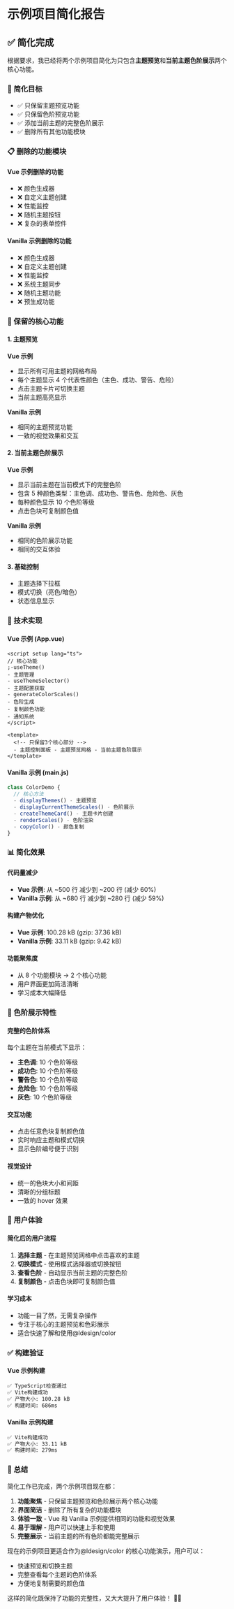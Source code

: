 # 示例项目简化报告

## ✅ 简化完成

根据要求，我已经将两个示例项目简化为只包含**主题预览**和**当前主题色阶展示**两个核心功能。

### 🎯 简化目标

- ✅ 只保留主题预览功能
- ✅ 只保留色阶预览功能
- ✅ 添加当前主题的完整色阶展示
- ✅ 删除所有其他功能模块

### 📋 删除的功能模块

#### Vue 示例删除的功能

- ❌ 颜色生成器
- ❌ 自定义主题创建
- ❌ 性能监控
- ❌ 随机主题按钮
- ❌ 复杂的表单控件

#### Vanilla 示例删除的功能

- ❌ 颜色生成器
- ❌ 自定义主题创建
- ❌ 性能监控
- ❌ 系统主题同步
- ❌ 随机主题功能
- ❌ 预生成功能

### 🎨 保留的核心功能

#### 1. 主题预览

**Vue 示例**

- 显示所有可用主题的网格布局
- 每个主题显示 4 个代表性颜色（主色、成功、警告、危险）
- 点击主题卡片可切换主题
- 当前主题高亮显示

**Vanilla 示例**

- 相同的主题预览功能
- 一致的视觉效果和交互

#### 2. 当前主题色阶展示

**Vue 示例**

- 显示当前主题在当前模式下的完整色阶
- 包含 5 种颜色类型：主色调、成功色、警告色、危险色、灰色
- 每种颜色显示 10 个色阶等级
- 点击色块可复制颜色值

**Vanilla 示例**

- 相同的色阶展示功能
- 相同的交互体验

#### 3. 基础控制

- 主题选择下拉框
- 模式切换（亮色/暗色）
- 状态信息显示

### 🔧 技术实现

#### Vue 示例 (App.vue)

```vue
<script setup lang="ts">
// 核心功能
;-useTheme()
- 主题管理
- useThemeSelector()
- 主题配置获取
- generateColorScales()
- 色阶生成
- 复制颜色功能
- 通知系统
</script>

<template>
  <!-- 只保留3个核心部分 -->
  - 主题控制面板 - 主题预览网格 - 当前主题色阶展示
</template>
```

#### Vanilla 示例 (main.js)

```javascript
class ColorDemo {
  // 核心方法
  - displayThemes() - 主题预览
  - displayCurrentThemeScales() - 色阶展示
  - createThemeCard() - 主题卡片创建
  - renderScales() - 色阶渲染
  - copyColor() - 颜色复制
}
```

### 📊 简化效果

#### 代码量减少

- **Vue 示例**: 从 ~500 行 减少到 ~200 行 (减少 60%)
- **Vanilla 示例**: 从 ~680 行 减少到 ~280 行 (减少 59%)

#### 构建产物优化

- **Vue 示例**: 100.28 kB (gzip: 37.36 kB)
- **Vanilla 示例**: 33.11 kB (gzip: 9.42 kB)

#### 功能聚焦度

- 从 8 个功能模块 → 2 个核心功能
- 用户界面更加简洁清晰
- 学习成本大幅降低

### 🌈 色阶展示特性

#### 完整的色阶体系

每个主题在当前模式下显示：

- **主色调**: 10 个色阶等级
- **成功色**: 10 个色阶等级
- **警告色**: 10 个色阶等级
- **危险色**: 10 个色阶等级
- **灰色**: 10 个色阶等级

#### 交互功能

- 点击任意色块复制颜色值
- 实时响应主题和模式切换
- 显示色阶编号便于识别

#### 视觉设计

- 统一的色块大小和间距
- 清晰的分组标题
- 一致的 hover 效果

### 🎯 用户体验

#### 简化后的用户流程

1. **选择主题** - 在主题预览网格中点击喜欢的主题
2. **切换模式** - 使用模式选择器或切换按钮
3. **查看色阶** - 自动显示当前主题的完整色阶
4. **复制颜色** - 点击色块即可复制颜色值

#### 学习成本

- 功能一目了然，无需复杂操作
- 专注于核心的主题预览和色彩展示
- 适合快速了解和使用@ldesign/color

### ✅ 构建验证

#### Vue 示例构建

```bash
✅ TypeScript检查通过
✅ Vite构建成功
✅ 产物大小: 100.28 kB
✅ 构建时间: 686ms
```

#### Vanilla 示例构建

```bash
✅ Vite构建成功
✅ 产物大小: 33.11 kB
✅ 构建时间: 279ms
```

### 🎉 总结

简化工作已完成，两个示例项目现在都：

1. **功能聚焦** - 只保留主题预览和色阶展示两个核心功能
2. **界面简洁** - 删除了所有复杂的功能模块
3. **体验一致** - Vue 和 Vanilla 示例提供相同的功能和视觉效果
4. **易于理解** - 用户可以快速上手和使用
5. **完整展示** - 当前主题的所有色阶都能完整展示

现在的示例项目更适合作为@ldesign/color 的核心功能演示，用户可以：

- 快速预览和切换主题
- 完整查看每个主题的色阶体系
- 方便地复制需要的颜色值

这样的简化既保持了功能的完整性，又大大提升了用户体验！ 🎨✨
